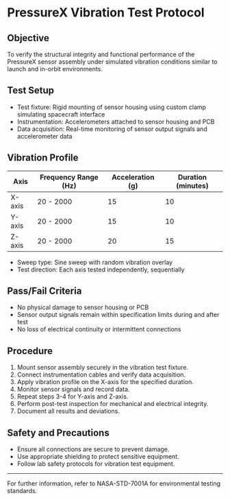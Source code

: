 # PressureX Vibration Test Protocol

## Objective

To verify the structural integrity and functional performance of the PressureX sensor assembly under simulated vibration conditions similar to launch and in-orbit environments.

## Test Setup

- Test fixture: Rigid mounting of sensor housing using custom clamp simulating spacecraft interface
- Instrumentation: Accelerometers attached to sensor housing and PCB
- Data acquisition: Real-time monitoring of sensor output signals and accelerometer data

## Vibration Profile

| Axis   | Frequency Range (Hz) | Acceleration (g) | Duration (minutes) |
|--------|---------------------|------------------|--------------------|
| X-axis | 20 - 2000           | 15               | 10                 |
| Y-axis | 20 - 2000           | 15               | 10                 |
| Z-axis | 20 - 2000           | 20               | 15                 |

- Sweep type: Sine sweep with random vibration overlay
- Test direction: Each axis tested independently, sequentially

## Pass/Fail Criteria

- No physical damage to sensor housing or PCB
- Sensor output signals remain within specification limits during and after test
- No loss of electrical continuity or intermittent connections

## Procedure

1. Mount sensor assembly securely in the vibration test fixture.
2. Connect instrumentation cables and verify data acquisition.
3. Apply vibration profile on the X-axis for the specified duration.
4. Monitor sensor signals and record data.
5. Repeat steps 3-4 for Y-axis and Z-axis.
6. Perform post-test inspection for mechanical and electrical integrity.
7. Document all results and deviations.

## Safety and Precautions

- Ensure all connections are secure to prevent damage.
- Use appropriate shielding to protect sensitive equipment.
- Follow lab safety protocols for vibration test equipment.

---

For further information, refer to NASA-STD-7001A for environmental testing standards.

